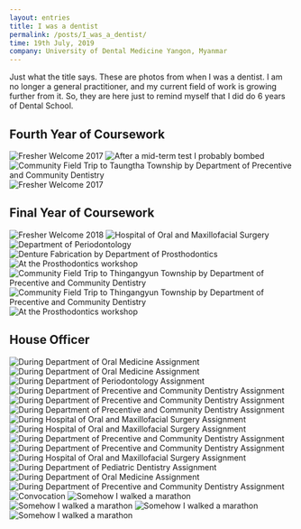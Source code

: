 ```yaml
---
layout: entries
title: I was a dentist
permalink: /posts/I_was_a_dentist/
time: 19th July, 2019
company: University of Dental Medicine Yangon, Myanmar
---
```


Just what the title says. These are photos from when I was a dentist. I am no longer a general practitioner, and my current field of work is growing further from it. So, they are here just to remind myself that I did do 6 years of Dental School. <span />

## Fourth Year of Coursework

<div id="gallery">
	<img src="/assets/photos/bds_fourth (3).JPG" title="Fresher Welcome 2017" alt="Fresher Welcome 2017"/>
	<img src="/assets/photos/bds_fourth (4).JPG" title="After a mid-term test I probably bombed" alt="After a mid-term test I probably bombed"/>
	<img src="/assets/photos/bds_fourth (1).JPG" title="Community Field Trip to Taungtha Township by Department of Precentive and Community Dentistry" alt="Community Field Trip to Taungtha Township by Department of Precentive and Community Dentistry"/>
	<img class="landscape" src="/assets/photos/bds_fourth (2).JPG" title="Fresher Welcome 2017" alt="Fresher Welcome 2017"/>
</div>

## Final Year of Coursework

<div id="photos">
	<img class="landscape" src="/assets/photos/bds_final (8).JPG" title="Fresher Welcome 2018" alt="Fresher Welcome 2018"/>
	<img class="landscape" src="/assets/photos/bds_final (1).JPG" title="Hospital of Oral and Maxillofacial Surgery" alt="Hospital of Oral and Maxillofacial Surgery"/>
	<img class="landscape" src="/assets/photos/bds_final (6).JPG" title="Department of Periodontology" alt="Department of Periodontology"/>
	<img class="landscape" src="/assets/photos/bds_final (3).JPG" title="Denture Fabrication by Department of Prosthodontics" alt="Denture Fabrication by Department of Prosthodontics"/>
	<img class="landscape" src="/assets/photos/bds_final (7).JPG" title="At the Prosthodontics workshop" alt="At the Prosthodontics workshop"/>
	<img class="landscape" src="/assets/photos/bds_final (4).JPG" title="Community Field Trip to Thingangyun Township by Department of Precentive and Community Dentistry" alt="Community Field Trip to Thingangyun Township by Department of Precentive and Community Dentistry"/>
	<img src="/assets/photos/bds_final (5).JPG" title="Community Field Trip to Thingangyun Township by Department of Precentive and Community Dentistry" alt="Community Field Trip to Thingangyun Township by Department of Precentive and Community Dentistry"/>
	<img src="/assets/photos/bds_final (2).JPG" title="At the Prosthodontics workshop" alt="At the Prosthodontics workshop"/>
</div>

## House Officer

<div id="photos">
	<img src="/assets/photos/bds_house (9).JPG" title="During Department of Oral Medicine Assignment" alt="During Department of Oral Medicine Assignment"/>
	<img src="/assets/photos/bds_house (10).JPG" title="During Department of Oral Medicine Assignment" alt="During Department of Oral Medicine Assignment"/>
	<img src="/assets/photos/bds_house (5).JPG" title="During Department of Periodontology Assignment" alt="During Department of Periodontology Assignment"/>
	<img src="/assets/photos/bds_house (3).JPG" title="During Department of Precentive and Community Dentistry Assignment" alt="During Department of Precentive and Community Dentistry Assignment"/>
	<img src="/assets/photos/bds_house (12).JPG" title="During Department of Precentive and Community Dentistry Assignment" alt="During Department of Precentive and Community Dentistry Assignment"/>
	<img src="/assets/photos/bds_house (14).JPG" title="During Department of Precentive and Community Dentistry Assignment" alt="During Department of Precentive and Community Dentistry Assignment"/>
	<img class="landscape" src="/assets/photos/bds_house (8).JPG" title="During Hospital of Oral and Maxillofacial Surgery Assignment" alt="During Hospital of Oral and Maxillofacial Surgery Assignment"/>
	<img class="landscape" src="/assets/photos/bds_house (7).JPG" title="During Hospital of Oral and Maxillofacial Surgery Assignment" alt="During Hospital of Oral and Maxillofacial Surgery Assignment"/>
	<img class="landscape" src="/assets/photos/bds_house (2).JPG" title="During Department of Precentive and Community Dentistry Assignment" alt="During Department of Precentive and Community Dentistry Assignment"/>
	<img class="landscape" src="/assets/photos/bds_house (1).JPG" title="During Department of Precentive and Community Dentistry Assignment" alt="During Department of Precentive and Community Dentistry Assignment"/>
	<img class="landscape" src="/assets/photos/bds_house (11).JPG" title="During Hospital of Oral and Maxillofacial Surgery Assignment" alt="During Hospital of Oral and Maxillofacial Surgery Assignment"/>
	<img src="/assets/photos/bds_house (6).JPG" title="During Department of Pediatric Dentistry Assignment" alt="During Department of Pediatric Dentistry Assignment"/>
	<img class="landscape" src="/assets/photos/bds_house (13).JPG" title="During Department of Oral Medicine Assignment" alt="During Department of Oral Medicine Assignment"/>
	<img class="landscape" src="/assets/photos/bds_house (4).JPG" title="During Department of Precentive and Community Dentistry Assignment" alt="During Department of Precentive and Community Dentistry Assignment"/>
	<img class="landscape" src="/assets/photos/bds_convo (1).JPG" title="Convocation" alt="Convocation"/>
	<img class="landscape" src="/assets/photos/bds_convo (2).JPG" title="Somehow I walked a marathon" alt="Somehow I walked a marathon"/>
	<img class="landscape" src="/assets/photos/bds_convo (3).JPG" title="Somehow I walked a marathon" alt="Somehow I walked a marathon"/>
	<img src="/assets/photos/bds_convo (5).jpg" title="Somehow I walked a marathon" alt="Somehow I walked a marathon"/>
	<img src="/assets/photos/bds_convo (4).jpg" title="Somehow I walked a marathon" alt="Somehow I walked a marathon"/>
</div>